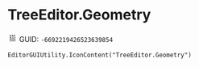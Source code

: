 # TreeEditor.Geometry
![](/img/TreeEditor.Geometry.png)
GUID: `-6692219426523639854`
```
EditorGUIUtility.IconContent("TreeEditor.Geometry")
```
